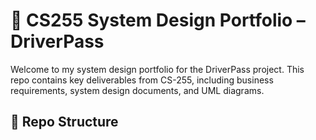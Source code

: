 # 🚗 CS255 System Design Portfolio – DriverPass

Welcome to my system design portfolio for the DriverPass project. This repo contains key deliverables from CS-255, including business requirements, system design documents, and UML diagrams.

## 📁 Repo Structure